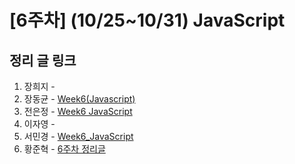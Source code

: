 # [6주차] (10/25~10/31) JavaScript

## 정리 글 링크

1. 장희지 - 
2. 장동균 - [Week6(Javascript)](https://dongkyun-jang.tistory.com/92)
3. 전은정 - [Week6 JavaScript](https://jjung-lab.tistory.com/21)
4. 이자영 - 
5. 서민경 - [Week6_JavaScript](https://min1307.tistory.com/25) 
6. 황준혁 - [6주차 정리글](https://strawji.tistory.com/9)
